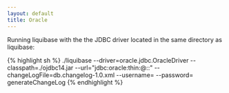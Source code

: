 ```yaml
---
layout: default
title: Oracle
---
```


Running liquibase with the the JDBC driver located in the same directory as liquibase:

{% highlight sh %}
./liquibase
  --driver=oracle.jdbc.OracleDriver
  --classpath=./ojdbc14.jar
  --url="jdbc:oracle:thin:@<IP OR HOSTNAME>:<PORT>:<SERVICE NAME OR SID>"
  --changeLogFile=db.changelog-1.0.xml 
  --username=<USERNAME>
  --password=<PASSWORD>
  generateChangeLog
{% endhighlight %}
